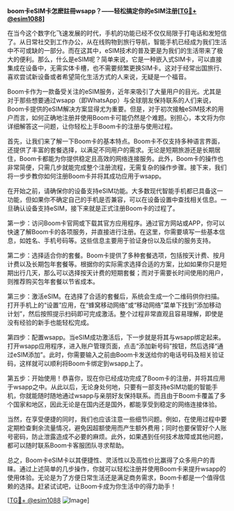 **boom卡eSIM卡怎麽註冊wsapp？——轻松搞定你的eSIM注册[[TG💪+ @esim1088](https://t.me/s/esim1088)]**

在当今这个数字化飞速发展的时代，手机的功能已经不仅仅局限于打电话和发短信了。从日常社交到工作办公，从在线购物到旅行导航，智能手机已经成为我们生活中不可或缺的一部分。而在这其中，eSIM技术的普及更是为我们的生活带来了极大的便利。那么，什么是eSIM呢？简单来说，它是一种嵌入式SIM卡，可以直接集成在设备中，无需实体卡槽，也不需要频繁更换SIM卡。这对于经常出国旅行、喜欢尝试新设备或者希望简化生活方式的人来说，无疑是一个福音。

Boom卡作为一款备受关注的eSIM服务，近年来吸引了大量用户的目光。尤其是对于那些想要通过wsapp（即WhatsApp）与全球朋友保持联系的人们来说，Boom卡提供的eSIM解决方案显得尤为重要。但是，对于初次接触eSIM技术的用户而言，如何正确地注册并使用Boom卡可能仍然是个难题。别担心，本文将为你详细解答这一问题，让你轻松上手Boom卡的注册与使用过程。

首先，让我们来了解一下Boom卡的基本特点。Boom卡不仅支持多种语言界面，还提供了丰富的套餐选择，以满足不同用户的需求。无论是短期旅游还是长期居住，Boom卡都能为你提供稳定且高效的网络连接服务。此外，Boom卡的操作也非常简便，只需几步就能完成整个注册流程，无需复杂的操作步骤。接下来，我们将一步步教你如何注册Boom卡并将其成功应用于wsapp。

在开始之前，请确保你的设备支持eSIM功能。大多数现代智能手机都已具备这一功能，但如果你不确定自己的手机是否兼容，可以在设备设置中查找相关信息。一旦确认设备支持eSIM，接下来就是正式注册Boom卡的过程了。

第一步：访问Boom卡官网或下载其官方应用程序。通过官方网站或APP，你可以快速了解Boom卡的各项服务，并直接进行注册。在这里，你需要填写一些基本信息，如姓名、手机号码等。这些信息主要用于验证身份以及后续的服务支持。

第二步：选择适合你的套餐。Boom卡提供了多种套餐选项，包括按天计费、按月计费以及长期包年套餐等。根据你的实际需求选择合适的方案，比如如果你只是短期出行几天，那么可以选择按天计费的短期套餐；而对于需要长时间使用的用户，则推荐购买包年套餐以节省成本。

第三步：激活eSIM。在选择了合适的套餐后，系统会生成一个二维码供你扫描。打开手机上的“设置”应用，在“蜂窝移动网络”或“移动网络”菜单下找到“添加移动计划”，然后按照提示扫码即可完成激活。整个过程非常直观且容易理解，即使是没有经验的新手也能轻松完成。

第四步：配置wsapp。当eSIM成功激活后，下一步就是将其与wsapp绑定起来。打开wsapp应用程序，进入账户管理页面，点击“添加新号码”按钮，然后选择“通过eSIM添加”。此时，你需要输入之前由Boom卡发送给你的电话号码及相关验证码，这样就可以顺利将Boom卡绑定到wsapp上了。

第五步：开始使用！恭喜你，现在你已经成功完成了Boom卡的注册，并将其应用于wsapp之中。从此以后，无论身处何地，只要有一部支持eSIM功能的智能手机，你就能随时随地通过wsapp与亲朋好友保持联系。而且由于Boom卡覆盖了多个国家和地区，因此无论是在国内还是国外，都能享受到稳定的网络连接体验。

当然，在享受便捷的同时，我们也应该注意一些细节问题。例如，在使用过程中要定期检查剩余流量情况，避免因超额使用而产生额外费用；同时也要保管好个人账号密码，防止泄露造成不必要的麻烦。此外，如果遇到任何技术故障或其他问题，都可以随时联系Boom卡客服团队寻求帮助。

总之，Boom卡eSIM卡以其便捷性、灵活性以及高性价比赢得了众多用户的青睐。通过上述简单的几步操作，你就可以轻松注册并使用Boom卡来提升wsapp的使用体验。无论是为了方便日常生活还是满足商务需求，Boom卡都是一个值得信赖的选择。赶紧试试吧，让Boom卡成为你生活中的得力助手！

[[TG💪+ @esim1088](https://t.me/s/esim1088) ![Image](https://i.postimg.cc/4NQfJmqS/Snipaste-2025-05-13-00-14-12.png)]